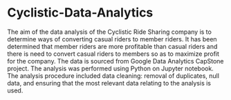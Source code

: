 # Cyclistic-Data-Analytics
The aim of the data analysis of the Cyclistic Ride Sharing company is to determine ways of converting casual riders to member riders. It has been determined that member riders are more profitable than casual riders and there is need to convert casual riders to members so as to maximize profit for the company.
The data is sourced from Google Data Analytics CapStone project. 
The analysis was performed using Python on Jupyter notebook.
The analysis procedure included data cleaning: removal of duplicates, null data, and ensuring that the most relevant data relating to the analysis is used.
